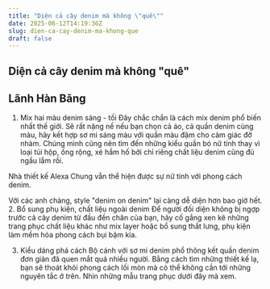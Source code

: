 ```yaml
---
title: "Diện cả cây denim mà không \"quê\""
date: 2025-06-12T14:19:36Z
slug: dien-ca-cay-denim-ma-khong-que
draft: false
---
```


## Diện cả cây denim mà không "quê"

## Lãnh Hàn Băng

1. Mix hai màu denim sáng - tối
Đây chắc chắn là cách mix denim phổ biến nhất thế giới. Sẽ rất nặng nề nếu bạn chọn cả áo, cả quần denim cùng màu, hãy kết hợp sơ mi sáng màu với quần màu đậm cho cảm giác đỡ nhàm. Chúng mình cũng nên tìm đến những kiểu quần bó nữ tính thay vì loại túi hộp, ống rộng, xé hầm hố bởi chỉ riêng chất liệu denim cũng đủ ngầu lắm rồi.



Nhà thiết kế Alexa Chung vẫn thể hiện được sự nữ tính với phong cách denim.


Với các anh chàng, style "denim on denim" lại càng dễ diện hơn bao giờ hết.
2. Bổ sung phụ kiện, chất liệu ngoài denim
Để người đối diện không bị ngợp trước cả cây denim từ đầu đến chân của bạn, hãy cố gắng xen kẽ những trang phục chất liệu khác như mix layer hoặc bổ sung thắt lưng, phụ kiện làm mềm hóa phong cách bụi bặm kia.


3. Kiểu dáng phá cách
Bộ cánh với sơ mi denim phổ thông kết quần denim đơn giản đã quen mắt quá nhiều người. Bằng cách tìm những thiết kế lạ, bạn sẽ thoát khỏi phong cách lối mòn mà có thể không cần tới những nguyên tắc ở trên. Nhìn những mẫu trang phục dưới đây mà xem.